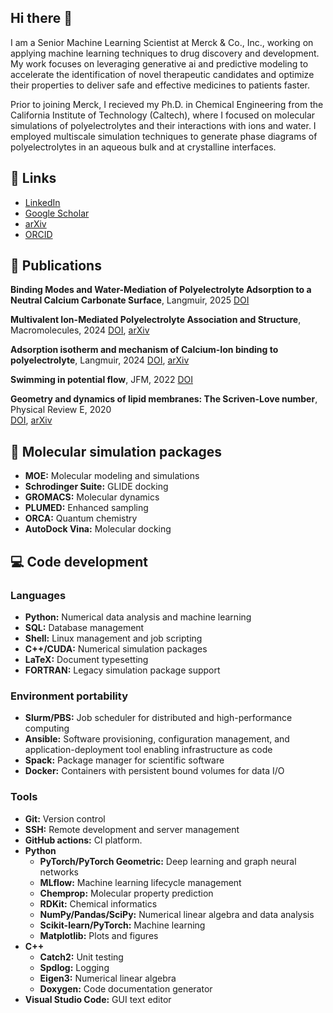 ## Hi there 👋

I am a Senior Machine Learning Scientist at Merck & Co., Inc., working on applying machine learning techniques to drug discovery and development.
My work focuses on leveraging generative ai and predictive modeling to accelerate the identification of novel therapeutic candidates and optimize their properties to deliver safe and effective medicines to patients faster.

Prior to joining Merck, I recieved my Ph.D. in Chemical Engineering from the California Institute of Technology (Caltech), where I focused on molecular simulations of polyelectrolytes and their interactions with ions and water.
I employed multiscale simulation techniques to generate phase diagrams of polyelectrolytes in an aqueous bulk and at crystalline interfaces.

## 🔗 Links

- [LinkedIn](https://www.linkedin.com/in/alec-glisman/)  
- [Google Scholar](https://scholar.google.com/citations?user=wGifpRQAAAAJ&hl=en)  
- [arXiv](https://arxiv.org/search/?searchtype=author&query=Glisman%2C+A)  
- [ORCID](https://orcid.org/0000-0001-9677-1958)  

## 📑 Publications

**Binding Modes and Water-Mediation of Polyelectrolyte Adsorption to a Neutral Calcium Carbonate Surface**, Langmuir, 2025
[DOI](https://doi/10.1021/acs.langmuir.4c03301)

**Multivalent Ion-Mediated Polyelectrolyte Association and Structure**, Macromolecules, 2024
[DOI](https://doi/10.1021/acs.macromol.3c02437), [arXiv](https://arxiv.org/abs/2311.10914)

**Adsorption isotherm and mechanism of Calcium-Ion binding to polyelectrolyte**, Langmuir, 2024
[DOI](https://doi.org/10.1021/acs.langmuir.3c03640), [arXiv](https://arxiv.org/abs/2311.11404)

**Swimming in potential flow**, JFM, 2022
[DOI](https://doi.org/10.1017/jfm.2022.946)

**Geometry and dynamics of lipid membranes: The Scriven-Love number**, Physical Review E, 2020  
[DOI](https://doi.org/10.1103/PhysRevE.101.052401), [arXiv](https://arxiv.org/abs/1910.10693)

## 🧪 Molecular simulation packages

- **MOE:** Molecular modeling and simulations
- **Schrodinger Suite:** GLIDE docking
- **GROMACS:** Molecular dynamics
- **PLUMED:** Enhanced sampling
- **ORCA:** Quantum chemistry
- **AutoDock Vina:** Molecular docking

## 💻 Code development

### Languages

- **Python:** Numerical data analysis and machine learning
- **SQL:** Database management
- **Shell:** Linux management and job scripting
- **C++/CUDA:** Numerical simulation packages
- **LaTeX:** Document typesetting
- **FORTRAN:** Legacy simulation package support

### Environment portability

- **Slurm/PBS:** Job scheduler for distributed and high-performance computing
- **Ansible:** Software provisioning, configuration management, and application-deployment tool enabling infrastructure as code
- **Spack:** Package manager for scientific software
- **Docker:** Containers with persistent bound volumes for data I/O

### Tools

- **Git:** Version control
- **SSH:** Remote development and server management
- **GitHub actions:** CI platform.
- **Python**
  - **PyTorch/PyTorch Geometric:** Deep learning and graph neural networks
  - **MLflow:** Machine learning lifecycle management
  - **Chemprop:** Molecular property prediction
  - **RDKit:** Chemical informatics
  - **NumPy/Pandas/SciPy:** Numerical linear algebra and data analysis
  - **Scikit-learn/PyTorch:** Machine learning
  - **Matplotlib:** Plots and figures
- **C++**
  - **Catch2:** Unit testing
  - **Spdlog:** Logging
  - **Eigen3:** Numerical linear algebra
  - **Doxygen:** Code documentation generator
- **Visual Studio Code:** GUI text editor
